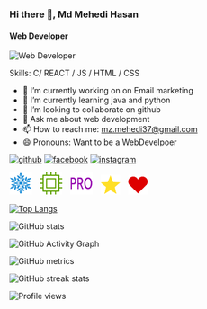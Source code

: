 ### Hi there 👋, Md Mehedi Hasan
#### Web Developer
![Web Developer](https://scontent.fdac41-1.fna.fbcdn.net/v/t39.30808-6/279172723_1296267074230205_5574690744629642799_n.jpg?stp=dst-jpg_s960x960&_nc_cat=102&ccb=1-7&_nc_sid=e3f864&_nc_eui2=AeE3qd6kzW7WpmqIvvTqSw4u_LBHNM4lXmj8sEc0ziVeaJmJFK0ySy34FzSRB8Y7csTu5U2lPNNPg20y-RRLPKEO&_nc_ohc=ZaJwSLohp1YAX_9R8Yo&_nc_ht=scontent.fdac41-1.fna&oh=00_AT9ZLVb8WkinCIMcWCClEl1Oi4RfQ3U1lvN8zB8G1aOLrg&oe=62FB82BA)


Skills: C/ REACT / JS / HTML / CSS

- 🔭 I’m currently working on on Email marketing 
- 🌱 I’m currently learning java and python 
- 👯 I’m looking to collaborate on github 
- 💬 Ask me about web development 
- 📫 How to reach me: mz.mehedi37@gmail.com 
- 😄 Pronouns:  Want to be a WebDevelpoer 


[<img src='https://cdn.jsdelivr.net/npm/simple-icons@3.0.1/icons/github.svg' alt='github' height='40'>](https://github.com/mehedi37m)  [<img src='https://cdn.jsdelivr.net/npm/simple-icons@3.0.1/icons/facebook.svg' alt='facebook' height='40'>](https://www.facebook.com/https://www.facebook.com/bindaas.mehedi.5)  [<img src='https://cdn.jsdelivr.net/npm/simple-icons@3.0.1/icons/instagram.svg' alt='instagram' height='40'>](https://www.instagram.com/https://www.instagram.com/bindaasmehedi//)  

<a href='https://archiveprogram.github.com/'><img src='https://raw.githubusercontent.com/acervenky/animated-github-badges/master/assets/acbadge.gif' width='40' height='40'></a> <a href='https://docs.github.com/en/developers'><img src='https://raw.githubusercontent.com/acervenky/animated-github-badges/master/assets/devbadge.gif' width='40' height='40'></a> <a href='https://github.com/pricing'><img src='https://raw.githubusercontent.com/acervenky/animated-github-badges/master/assets/pro.gif' width='40' height='40'></a> <a href='https://stars.github.com/'><img src='https://raw.githubusercontent.com/acervenky/animated-github-badges/master/assets/starbadge.gif' width='35' height='35'></a> <a href='https://docs.github.com/en/github/supporting-the-open-source-community-with-github-sponsors'><img src='https://raw.githubusercontent.com/acervenky/animated-github-badges/master/assets/sponsorbadge.gif' width='35' height='35'></a> 

[![Top Langs](https://github-readme-stats.vercel.app/api/top-langs/?username=mehedi37m)](https://github.com/anuraghazra/github-readme-stats)

![GitHub stats](https://github-readme-stats.vercel.app/api?username=mehedi37m&show_icons=true&count_private=true)  

![GitHub Activity Graph](https://activity-graph.herokuapp.com/graph?username=mehedi37m)  

![GitHub metrics](https://metrics.lecoq.io/mehedi37m)  

![GitHub streak stats](https://github-readme-streak-stats.herokuapp.com/?user=mehedi37m)  

![Profile views](https://gpvc.arturio.dev/mehedi37m)  
